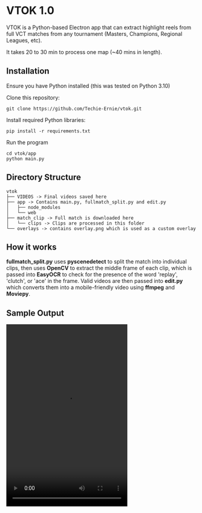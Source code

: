 # VTOK 1.0 
VTOK is a Python-based Electron app that can extract highlight reels from full VCT matches from any tournament (Masters, Champions, Regional Leagues, etc).

It takes 20 to 30 min to process one map (~40 mins in length).

## Installation
Ensure you have Python installed (this was tested on Python 3.10)


Clone this repository:

    git clone https://github.com/Techie-Ernie/vtok.git

Install required Python libraries:

    pip install -r requirements.txt

Run the program 
    
    cd vtok/app
    python main.py


## Directory Structure
    vtok
    ├── VIDEOS -> Final videos saved here
    ├── app -> Contains main.py, fullmatch_split.py and edit.py
    │   ├── node_modules
    │   └── web 
    ├── match_clip -> Full match is downloaded here
    │   └── clips -> Clips are processed in this folder
    └── overlays -> contains overlay.png which is used as a custom overlay
    



## How it works
**fullmatch_split.py** uses **pyscenedetect** to split the match into individual clips, then uses **OpenCV** to extract the middle frame of each clip, which is passed into **EasyOCR** to check for the presence of the word 'replay', 'clutch', or 'ace' in the frame. Valid videos are then passed into **edit.py** which converts them into a mobile-friendly video using **ffmpeg** and **Moviepy**.

## Sample Output
<video src="https://github.com/Techie-Ernie/vtok/assets/80609056/2a631b4b-0937-4345-b779-ef3e9d475390" width="320" height="480" controls></video>